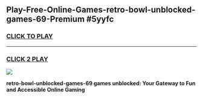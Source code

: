 
## Play-Free-Online-Games-retro-bowl-unblocked-games-69-Premium #5yyfc
<h3>
<a href="https://premium.freeplayer.one?title=retro-bowl-unblocked-games-69&ref=8M">CLICK TO PLAY</a></h3>
<hr>

<h3>
<a href="https://premium.freeplayer.one?title=retro-bowl-unblocked-games-69&ref=8M">CLICK 2 PLAY</a>
  
</h3>

<a href="https://premium.freeplayer.one?title=retro-bowl-unblocked-games-69&ref=8M"><img src="https://clearcache.store/games.png"></a>


**retro-bowl-unblocked-games-69 games unblocked: Your Gateway to Fun and Accessible Online Gaming**
